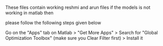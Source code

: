 These files contain working reshmi and arun files if the models is not working in matlab then 

please follow the following steps given below


Go on the "Apps" tab on Matlab > "Get More Apps" > Search for "Global Optimization Toolbox" (make sure you Clear Filter first) > Install it
